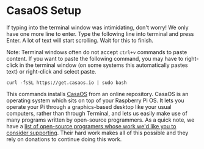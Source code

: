 
# __CasaOS Setup__

If typing into the terminal window was intimidating, don't worry! We only have one more line to enter. Type the following line into terminal and press Enter. A lot of text will start scrolling. Wait for this to finish.

Note: Terminal windows often do not accept `ctrl+v` commands to paste content. If you want to paste the following command, you may have to right-click in the terminal window (on some systems this automatically pastes text) or right-click and select paste.

`curl -fsSL https://get.casaos.io | sudo bash`

This commands installs [CasaOS](https://casaos.io/) from an online repository. CasaOS is an operating system which sits on top of your Raspberry Pi OS. It lets you operate your Pi through a graphics-based desktop like your usual computers, rather than through Terminal, and lets us easily make use of many programs written by open-source programmers. As a quick note, we have a [list of open-source programers whose work we'd like you to consider supporting](../donations_list.md). Their hard work makes all of this possible and they rely on donations to continue doing this work.
